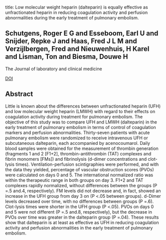title: Low molecular weight heparin (dalteparin) is equally effective as unfractionated heparin in reducing coagulation activity and perfusion abnormalities during the early treatment of pulmonary embolism.

## Schutgens, Roger E G and Esseboom, Earl U and Snijder, Repke J and Haas, Fred J L M and Verzijlbergen, Fred and Nieuwenhuis, H Karel and Lisman, Ton and Biesma, Douwe H
The Journal of laboratory and clinical medicine

<a href="https://doi.org/10.1016/j.lab.2004.04.006">DOI</a>

## Abstract
Little is known about the differences between unfractionated heparin (UFH) and low molecular weight heparin (LMWH) with regard to their effects on coagulation activity during treatment for pulmonary embolism. The objective of this study was to compare UFH and LMWH (dalteparin) in the early treatment of pulmonary embolism in terms of control of coagulation markers and perfusion abnormalities. Thirty-seven patients with acute pulmonary embolism were randomized to receive intravenous UFH or subcutaneous dalteparin, each accompanied by acenocoumarol. Daily blood samples were obtained for the measurement of thrombin generation (fragments 1 and 2 [F1+2], thrombin-antithrombin (TAT) complexes and fibrin monomers [FMs]) and fibrinolysis (d-dimer concentrations and clot-lysis times). Ventilation-perfusion scintigraphies were performed, and with the data they yielded, percentage of vascular obstruction scores (PVOs) were calculated on days 0 and 5. The international normalized ratio was within the therapeutic range in both groups on day 3. F1+2 and TAT complexes rapidly normalized, without differences between the groups (P =.5 and.4, respectively). FM levels did not decrease and, in fact, showed an increase in the UFH group from day 3 on (P <.05 between groups). d-Dimer levels decreased over time, with no differences between groups (P =.6). Clot-lysis times were shorter in the UFH group (P <.05). PVOs on days 0 and 5 were not different (P =.5 and.8, respectively), but the decrease in PVOs over time was greater in the dalteparin group (P =.04). These results show that dalteparin is at least as effective as UFH in reducing coagulation activity and perfusion abnormalities in the early treatment of pulmonary embolism.

